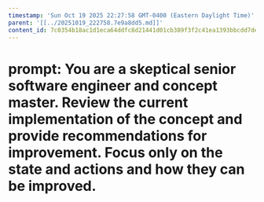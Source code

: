 ```yaml
---
timestamp: 'Sun Oct 19 2025 22:27:58 GMT-0400 (Eastern Daylight Time)'
parent: '[[../20251019_222758.7e9a8dd5.md]]'
content_id: 7c0354b18ac1d1eca64ddfc8d21441d01cb389f3f2c41ea1393bbcdd7de9473f
---
```


# prompt: You are a skeptical senior software engineer and concept master. Review the current implementation of the concept and provide recommendations for improvement. Focus only on the state and actions and how they can be improved.
